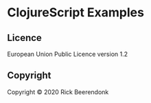 # ClojureScript Examples

## Licence

European Union Public Licence version 1.2

## Copyright

Copyright © 2020 Rick Beerendonk
